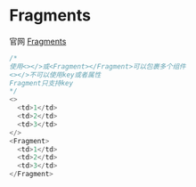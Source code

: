 # Fragments
官网 [Fragments](https://react.docschina.org/docs/fragments.html)  
```js
/* 
使用<></>或<Fragment></Fragment>可以包裹多个组件
<></>不可以使用key或者属性
Fragment只支持key 
*/
<>
  <td>1</td>
  <td>2</td>
  <td>3</td>
</>
<Fragment>
  <td>1</td>
  <td>2</td>
  <td>3</td>
</Fragment>
```

